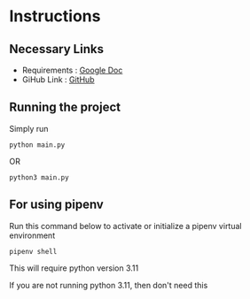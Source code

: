# Instructions

## Necessary Links
- Requirements : [Google Doc](https://docs.google.com/document/d/1YlLMdOYCEjYqoXmxNPrmW_47c8GqoqjNtV8fGj-FlPw)
- GiHub Link : [GitHub](https://github.com/foy4748/phitron-sdt-002)


## Running the project

Simply run

```console
python main.py
```
OR

```console
python3 main.py
```

## For using pipenv

Run this command below to activate or initialize a pipenv virtual environment
```console
pipenv shell
```

This will require python version 3.11

If you are not running python 3.11, then don't need this
